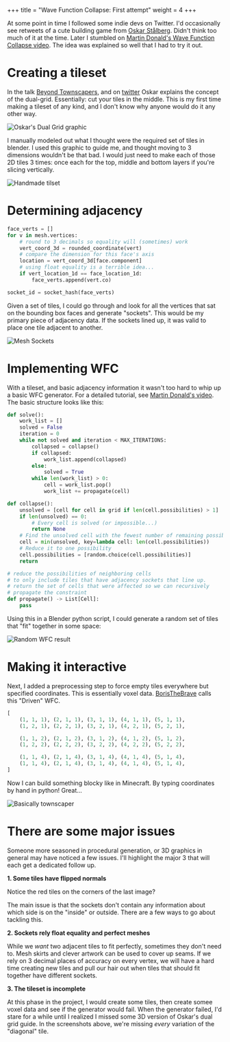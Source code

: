 +++
title = "Wave Function Collapse: First attempt"
weight = 4
+++

At some point in time I followed some indie devs on Twitter. I'd occasionally see retweets of
a cute building game from [Oskar Stålberg](https://twitter.com/OskSta). Didn't think too much of
it at the time. Later I stumbled on [Martin Donald's Wave Function Collapse video](https://www.youtube.com/watch?v=2SuvO4Gi7uY).
The idea was explained so well that I had to try it out. 

# Creating a tileset

In the talk [Beyond Townscapers](https://www.youtube.com/watch?v=Uxeo9c-PX-w&t=126s),
and on [twitter](https://twitter.com/OskSta/status/1448248658865049605) Oskar explains
the concept of the dual-grid. Essentially: cut your tiles in the middle. This is my
first time making a tileset of any kind, and I don't know why anyone would do it
any other way.

![Oskar's Dual Grid graphic](dual-grid.jpeg)

I manually modeled out what I thought were the required set of tiles in blender.
I used this graphic to guide me, and thought moving to 3 dimensions wouldn't be that bad.
I would just need to make each of those 2D tiles 3 times: once each for the top, middle and bottom 
layers if you're slicing vertically.

![Handmade tilset](old-tileset.png)

# Determining adjacency

```python
face_verts = []
for v in mesh.vertices:
    # round to 3 decimals so equality will (sometimes) work
    vert_coord_3d = rounded_coordinate(vert) 
    # compare the dimension for this face's axis
    location = vert_coord_3d[face.component] 
    # using float equality is a terrible idea...
    if vert_location_1d == face_location_1d: 
        face_verts.append(vert.co)

socket_id = socket_hash(face_verts)
```

Given a set of tiles, I could go through and look for all the vertices that sat on the bounding box faces
and generate "sockets". This would be my primary piece of adjacency data. If the sockets lined up, it was
valid to place one tile adjacent to another.

![Mesh Sockets](wire-sockets.png)

# Implementing WFC

With a tileset, and basic adjacency information it wasn't too hard to whip up a basic WFC generator.
For a detailed tutorial, see [Martin Donald's video](https://www.youtube.com/watch?v=2SuvO4Gi7uY). 
The basic structure looks like this:

```python
def solve():
    work_list = []
    solved = False
    iteration = 0
    while not solved and iteration < MAX_ITERATIONS:
        collapsed = collapse()
        if collapsed:
            work_list.append(collapsed)
        else:
            solved = True
        while len(work_list) > 0:
            cell = work_list.pop()
            work_list += propagate(cell)

def collapse():
    unsolved = [cell for cell in grid if len(cell.possibilities) > 1]
    if len(unsolved) == 0:
        # Every cell is solved (or impossible...)
        return None
    # Find the unsolved cell with the fewest number of remaining possible tiles.
    cell = min(unsolved, key=lambda cell: len(cell.possibilities))
    # Reduce it to one possibility
    cell.possibilities = [random.choice(cell.possibilities)]
    return 

# reduce the possibilities of neighboring cells
# to only include tiles that have adjacency sockets that line up.
# return the set of cells that were affected so we can recursively
# propagate the constraint
def propagate() -> List[Cell]:
    pass
```


Using this in a Blender python script, I could generate a random set of tiles that "fit" together in some space:

![Random WFC result](random-wfc.png)

# Making it interactive

Next, I added a preprocessing step to force empty tiles everywhere but specified coordinates.
This is essentially voxel data.
[BorisTheBrave](https://www.boristhebrave.com/2021/06/06/driven-wavefunctioncollapse/) calls this "Driven" WFC.

```python
[
    (1, 1, 1), (2, 1, 1), (3, 1, 1), (4, 1, 1), (5, 1, 1),
    (1, 2, 1), (2, 2, 1), (3, 2, 1), (4, 2, 1), (5, 2, 1),

    (1, 1, 2), (2, 1, 2), (3, 1, 2), (4, 1, 2), (5, 1, 2),
    (1, 2, 2), (2, 2, 2), (3, 2, 2), (4, 2, 2), (5, 2, 2),

    (1, 1, 4), (2, 1, 4), (3, 1, 4), (4, 1, 4), (5, 1, 4),
    (1, 1, 4), (2, 1, 4), (3, 1, 4), (4, 1, 4), (5, 1, 4),
]
```

Now I can build something blocky like in Minecraft. By typing coordinates by hand in python! Great...

![Basically townscaper](shape-wfc-normals.png)

# There are some major issues

Someone more seasoned in procedural generation, or 3D graphics in general may have noticed
a few issues. I'll highlight the major 3 that will each get a dedicated follow up. 

**1. Some tiles have flipped normals**

Notice the red tiles on the corners of the last image?

The main issue is that the sockets don't contain any information about
which side is on the "inside" or outside. There are a few ways to go about tackling this.

**2. Sockets rely float equality and perfect meshes**

While we _want_ two adjacent tiles to fit perfectly, sometimes they don't need to.
Mesh skirts and clever artwork can be used to cover up seams. If we rely on 3 decimal places
of accuracy on every vertex, we will have a hard time creating new tiles and pull our hair out
when tiles that should fit together have different sockets.

**3. The tileset is incomplete**

At this phase in the project, I would create some tiles, then create somee voxel data
and see if the generator would fail. When the generator failed, I'd stare for a while until I realized
I missed some 3D version of Oskar's dual grid guide. In the screenshots above, we're missing _every_
variation of the "diagonal" tile.


